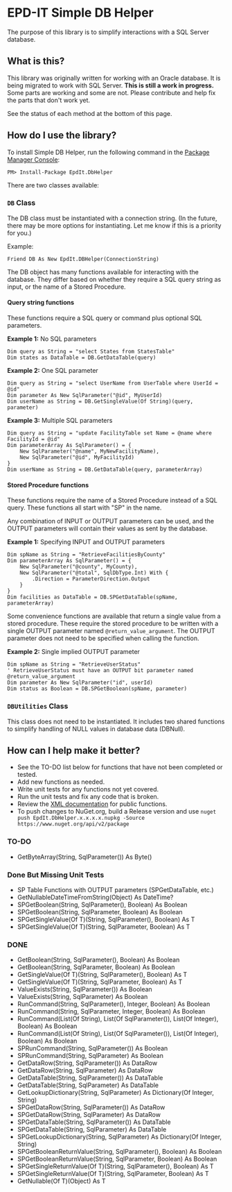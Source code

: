 # EPD-IT Simple DB Helper

The purpose of this library is to simplify interactions with a SQL Server database. 

## What is this?

This library was originally written for working with an Oracle database. It is being migrated to work with SQL Server. **This is still a work in progress.** Some parts are working and some are not. Please contribute and help fix the parts that don't work yet.

See the status of each method at the bottom of this page. 

## How do I use the library?

To install Simple DB Helper, run the following command in the [Package Manager Console](https://docs.nuget.org/consume/package-manager-console):

`PM> Install-Package EpdIt.DbHelper`

There are two classes available:

### `DB` Class

The DB class must be instantiated with a connection string. (In the future, there may be more options for instantiating. Let me know if this is a priority for you.) 

Example:

```
Friend DB As New EpdIt.DBHelper(ConnectionString)
```

The DB object has many functions available for interacting with the database. They differ based on whether they require a SQL query string as input, or the name of a Stored Procedure. 

#### Query string functions

These functions require a SQL query or command plus optional SQL parameters.

**Example 1:** No SQL parameters

```
Dim query as String = "select States from StatesTable"
Dim states as DataTable = DB.GetDataTable(query)
```

**Example 2:** One SQL parameter

```
Dim query as String = "select UserName from UserTable where UserId = @id"
Dim parameter As New SqlParameter("@id", MyUserId)
Dim userName as String = DB.GetSingleValue(Of String)(query, parameter)
```

**Example 3:** Multiple SQL parameters

```
Dim query as String = "update FacilityTable set Name = @name where FacilityId = @id"
Dim parameterArray As SqlParameter() = {
    New SqlParameter("@name", MyNewFacilityName),
    New SqlParameter("@id", MyFacilityId)
}
Dim userName as String = DB.GetDataTable(query, parameterArray)
```

#### Stored Procedure functions

These functions require the name of a Stored Procedure instead of a SQL query. These functions all start with "SP" in the name. 

Any combination of INPUT or OUTPUT parameters can be used, and the OUTPUT parameters will contain their values as sent by the database.

**Example 1:** Specifying INPUT and OUTPUT parameters

```
Dim spName as String = "RetrieveFacilitiesByCounty"
Dim parameterArray As SqlParameter() = {
    New SqlParameter("@county", MyCounty),
    New SqlParameter("@total", SqlDbType.Int) With {
        .Direction = ParameterDirection.Output
    }
}
Dim facilities as DataTable = DB.SPGetDataTable(spName, parameterArray)
```

Some convenience functions are available that return a single value from a stored procedure. These require the stored procedure to be written with a single OUTPUT parameter named `@return_value_argument`. The OUTPUT parameter does not need to be specified when calling the function.

**Example 2:** Single implied OUTPUT parameter

```
Dim spName as String = "RetrieveUserStatus" 
' RetrieveUserStatus must have an OUTPUT bit parameter named @return_value_argument
Dim parameter As New SqlParameter("id", userId)
Dim status as Boolean = DB.SPGetBoolean(spName, parameter)
```

### `DBUtilities` Class

This class does not need to be instantiated. It includes two shared functions to simplify handling of NULL values in database data (DBNull).

## How can I help make it better?

* See the TO-DO list below for functions that have not been completed or tested.
* Add new functions as needed.
* Write unit tests for any functions not yet covered. 
* Run the unit tests and fix any code that is broken.
* Review the [XML documentation](https://msdn.microsoft.com/en-us/library/ms172652.aspx) for public functions.
* To push changes to NuGet.org, build a Release version and use `nuget push EpdIt.DbHelper.x.x.x.x.nupkg -Source https://www.nuget.org/api/v2/package`

### TO-DO

* GetByteArray(String, SqlParameter()) As Byte()

### Done But Missing Unit Tests

* SP Table Functions with OUTPUT parameters (SPGetDataTable, etc.)
* GetNullableDateTimeFromString(Object) As DateTime?
* SPGetBoolean(String, SqlParameter(), Boolean) As Boolean
* SPGetBoolean(String, SqlParameter, Boolean) As Boolean
* SPGetSingleValue(Of T)(String, SqlParameter(), Boolean) As T
* SPGetSingleValue(Of T)(String, SqlParameter, Boolean) As T

### DONE

* GetBoolean(String, SqlParameter(), Boolean) As Boolean
* GetBoolean(String, SqlParameter, Boolean) As Boolean
* GetSingleValue(Of T)(String, SqlParameter(), Boolean) As T
* GetSingleValue(Of T)(String, SqlParameter, Boolean) As T
* ValueExists(String, SqlParameter()) As Boolean
* ValueExists(String, SqlParameter) As Boolean
* RunCommand(String, SqlParameter(), Integer, Boolean) As Boolean
* RunCommand(String, SqlParameter, Integer, Boolean) As Boolean
* RunCommand(List(Of String), List(Of SqlParameter()), List(Of Integer), Boolean) As Boolean
* RunCommand(List(Of String), List(Of SqlParameter()), List(Of Integer), Boolean) As Boolean
* SPRunCommand(String, SqlParameter()) As Boolean
* SPRunCommand(String, SqlParameter) As Boolean
* GetDataRow(String, SqlParameter()) As DataRow
* GetDataRow(String, SqlParameter) As DataRow
* GetDataTable(String, SqlParameter()) As DataTable
* GetDataTable(String, SqlParameter) As DataTable
* GetLookupDictionary(String, SqlParameter) As Dictionary(Of Integer, String)
* SPGetDataRow(String, SqlParameter()) As DataRow
* SPGetDataRow(String, SqlParameter) As DataRow
* SPGetDataTable(String, SqlParameter()) As DataTable
* SPGetDataTable(String, SqlParameter) As DataTable
* SPGetLookupDictionary(String, SqlParameter) As Dictionary(Of Integer, String)
* SPGetBooleanReturnValue(String, SqlParameter(), Boolean) As Boolean
* SPGetBooleanReturnValue(String, SqlParameter, Boolean) As Boolean
* SPGetSingleReturnValue(Of T)(String, SqlParameter(), Boolean) As T
* SPGetSingleReturnValue(Of T)(String, SqlParameter, Boolean) As T
* GetNullable(Of T)(Object) As T
